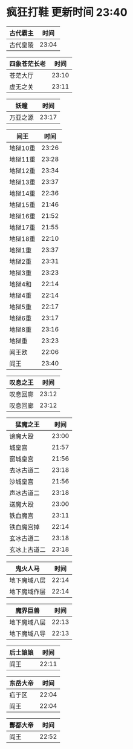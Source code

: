 # 疯狂打鞋 更新时间 23:40

| 古代霸主   | 时间    |
|--------|-------|
| 古代皇陵 | 23:04 |

| 四象苍茫长老   | 时间    |
|--------|-------|
| 苍茫大厅 | 23:10 |
| 虚无之关 | 23:11 |

| 妖瞳   | 时间    |
|--------|-------|
| 万亚之源 | 23:17 |

| 间王   | 时间    |
|--------|-------|
| 地狱10重 | 23:26 |
| 地狱11重 | 23:28 |
| 地狱12重 | 23:34 |
| 地狱13重 | 23:37 |
| 地狱14重 | 22:36 |
| 地狱15重 | 21:46 |
| 地狱16重 | 21:52 |
| 地狱17重 | 21:55 |
| 地狱18重 | 22:10 |
| 地狱1重 | 23:37 |
| 地狱2重 | 23:31 |
| 地狱3重 | 23:23 |
| 地狱4和 | 22:14 |
| 地狱4重 | 22:14 |
| 地狱5重 | 22:17 |
| 地狱6重 | 23:17 |
| 地狱8重 | 23:16 |
| 地狱重 | 23:23 |
| 闻王欧 | 22:06 |
| 阎王 | 23:40 |

| 叹息之王   | 时间    |
|--------|-------|
| 叹息回廓 | 23:12 |
| 叹息回廊 | 23:12 |

| 猛魔之王   | 时间    |
|--------|-------|
| 谤魔大殴 | 23:00 |
| 城皇宫 | 21:57 |
| 窗城皇宫 | 21:56 |
| 去冰古道二 | 23:18 |
| 沙城皇宫 | 21:56 |
| 声冰古道二 | 23:18 |
| 送魔大殴 | 23:00 |
| 铁血魔宫 | 23:11 |
| 铁血魔宫掉 | 22:14 |
| 玄冰古道二 | 23:18 |
| 玄冰上古道二 | 23:18 |

| 鬼火人马   | 时间    |
|--------|-------|
| 地下魔域八层 | 22:14 |
| 地下魔域作层 | 22:14 |

| 魔界巨兽   | 时间    |
|--------|-------|
| 地下魔域八层 | 22:13 |
| 地下魔域八导 | 22:13 |

| 后土娘娘   | 时间    |
|--------|-------|
| 阎王 | 22:11 |

| 东岳大帝   | 时间    |
|--------|-------|
| 疝于区 | 22:04 |
| 阎王 | 22:04 |

| 酆都大帝   | 时间    |
|--------|-------|
| 阎王 | 22:52 |